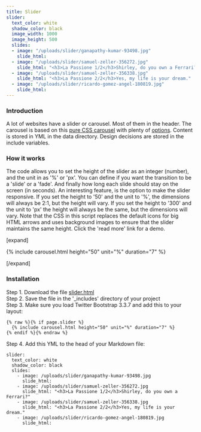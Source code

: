 ```yaml
---
title: Slider
slider:
  text_color: white
  shadow_color: black
  image_width: 1000
  image_height: 500
  slides:
  - image: "/uploads/slider/ganapathy-kumar-93498.jpg"
    slide_html: 
  - image: "/uploads/slider/samuel-zeller-356272.jpg"
    slide_html: "<h3>La Passione 1/2</h3>Shirley, do you own a Ferrari?"
  - image: "/uploads/slider/samuel-zeller-356338.jpg"
    slide_html: "<h3>La Passione 2/2</h3>Yes, my life is your dream."
  - image: "/uploads/slider/ricardo-gomez-angel-180819.jpg"
    slide_html: 
---
```


### Introduction

A lot of websites have a slider or carousel. Most of them in the header. The carousel is based on this [pure CSS carousel](https://codeburst.io/how-to-pure-css-carousel-ce1a8cb231c8) with plenty of [options](https://codepen.io/jh3y/pen/WwVKLN). Content is stored in YML in the data directory. Design decisions are stored in the include variables.

### How it works

The code allows you to set the height of the slider as an integer (number), and the unit in as '%' or 'px'. You can define if you want the transition to be a 'slide' or a 'fade'. And finally how long each slide should stay on the screen (in seconds). An interesting feature, is the option to make the slider responsive. If you set the height to '50' and the unit to '%', the dimensions will always be 2:1, but the height will vary. If you set the height to '300' and the unit to 'px' the height will always be the same, but the dimensions will vary. Note that the CSS in this script replaces the default icons for big HTML arrows and uses background images to ensure that the slider maintains the same height. Click the 'read more' link for a demo.

[expand]

{% include carousel.html height="50" unit="%" duration="7" %}

[/expand]

### Installation

Step 1. Download the file [slider.html](https://raw.githubusercontent.com/jhvanderschee/jekyllcodex/gh-pages/_includes/slider.html)
<br />Step 2. Save the file in the '_includes' directory of your project
<br />Step 3. Make sure you load Twitter Bootstrap 3.3.7 and add this to your layout:

```
{% raw %}{% if page.slider %}
  {% include carousel.html height="50" unit="%" duration="7" %}
{% endif %}{% endraw %}
```
Step 4. Add this YML to the head of your Markdown file:

```
slider:
  text_color: white
  shadow_color: black
  slides: 
    - image: /uploads/slider/ganapathy-kumar-93498.jpg
      slide_html:
    - image: /uploads/slider/samuel-zeller-356272.jpg
      slide_html: "<h3>La Passione 1/2</h3>Shirley, do you own a Ferrari?"
    - image: /uploads/slider/samuel-zeller-356338.jpg
      slide_html: "<h3>La Passione 2/2</h3>Yes, my life is your dream."
    - image: /uploads/slider/ricardo-gomez-angel-180819.jpg
      slide_html:
```